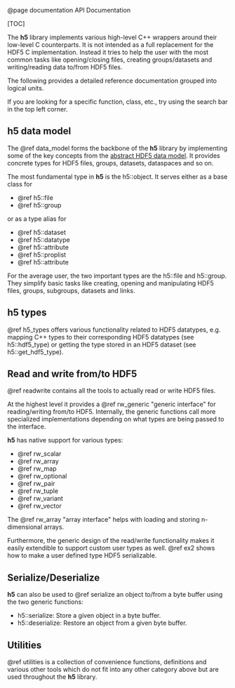 @page documentation API Documentation

[TOC]

The **h5** library implements various high-level C++ wrappers around their low-level C counterparts.
It is not intended as a full replacement for the HDF5 C implementation.
Instead it tries to help the user with the most common tasks like opening/closing files, creating groups/datasets
and writing/reading data to/from HDF5 files.

The following provides a detailed reference documentation grouped into logical units.

If you are looking for a specific function, class, etc., try using the search bar in the top left corner.

## h5 data model

The @ref data_model forms the backbone of the **h5** library by implementing some of the key concepts from the
[abstract HDF5 data model](https://docs.hdfgroup.org/hdf5/develop/_h5_d_m__u_g.html#subsec_data_model_abstract).
It provides concrete types for HDF5 files, groups, datasets, dataspaces and so on.

The most fundamental type in **h5** is the h5::object.
It serves either as a base class for

* @ref h5::file
* @ref h5::group

or as a type alias for

* @ref h5::dataset
* @ref h5::datatype
* @ref h5::attribute
* @ref h5::proplist
* @ref h5::attribute

For the average user, the two important types are the h5::file and h5::group.
They simplify basic tasks like creating, opening and manipulating HDF5 files, groups, subgroups, datasets and links.

## h5 types

@ref h5_types offers various functionality related to HDF5 datatypes, e.g. mapping C++ types to their corresponding
HDF5 datatypes (see h5::hdf5_type) or getting the type stored in an HDF5 dataset (see h5::get_hdf5_type).

## Read and write from/to HDF5

@ref readwrite contains all the tools to actually read or write HDF5 files.

At the highest level it provides a @ref rw_generic "generic interface" for reading/writing from/to HDF5.
Internally, the generic functions call more specialized implementations depending on what types are being passed to
the interface.

**h5** has native support for various types:

* @ref rw_scalar
* @ref rw_array
* @ref rw_map
* @ref rw_optional
* @ref rw_pair
* @ref rw_tuple
* @ref rw_variant
* @ref rw_vector

The @ref rw_array "array interface" helps with loading and storing n-dimensional arrays.

Furthermore, the generic design of the read/write functionality makes it easily extendible to support custom user types as well.
@ref ex2 shows how to make a user defined type HDF5 serializable.

## Serialize/Deserialize

**h5** can also be used to @ref serialize an object to/from a byte buffer using the two generic functions:

* h5::serialize: Store a given object in a byte buffer.
* h5::deserialize: Restore an object from a given byte buffer.

## Utilities

@ref utilities is a collection of convenience functions, definitions and various other tools which do not fit
into any other category above but are used throughout the **h5** library.
